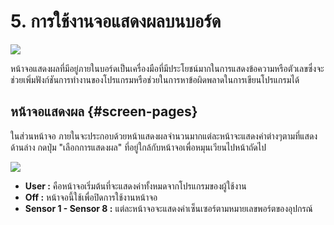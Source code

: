 # 5. การใช้งานจอแสดงผลบนบอร์ด

![](https://lh5.googleusercontent.com/mK_OzXPjFyGLdQWsmQgcnDX6K-704ealMpfpLbjSv_QyEOEooBX3GGV57ImSo38G9Zea18HamrAwFnit3r22dEYJHz1O7ka36GqlK_qO5sI-_4XJHApHcDX9WFEhga7LIWSbfRbm)

หน้าจอแสดงผลที่มีอยู่ภายในบอร์ดเป็นเครื่องมือที่มีประโยชน์มากในการแสดงข้อความหรือตัวเลขซึ่งจะช่วยเพิ่มฟังก์ชันการทำงานของโปรแกรมหรือช่วยในการหาข้อผิดพลาดในการเขียนโปรแกรมได้

## หน้าจอแสดงผล {#screen-pages}

ในส่วนหน้าจอ ภายในจะประกอบด้วยหน้าแสดงผลจำนวนมากแต่ละหน้าจะแสดงค่าต่างๆตามที่แสดงด้านล่าง กดปุ่ม "เลือกการแสดงผล" ที่อยู่ใกล้กับหน้าจอเพื่อหมุนเวียนไปหน้าถัดไป

![](https://lh3.googleusercontent.com/oWCrBb33rsPI6Zf2eTBWYty4vudTO2vlfqzp0Jc-Ol2aGEz9g88HHDJs-qbJWNTXP8u1Fb9To4voiNkS0L7lsGwxus3B14rfW27PFmfycJM7HPnpb9J80v-ztJELNVLmhnJYThB5)

* **User :** คือหน้าจอเริ่มต้นที่จะแสดงค่าทั้งหมดจากโปรแกรมของผู้ใช้งาน
* **Off :** หน้าจอนี้ใช้เพื่อปิดการใช้งานหน้าจอ
* **Sensor 1 - Sensor 8 :** แต่ละหน้าจอจะแสดงค่าเซ็นเซอร์ตามหมายเลขพอร์ตของอุปกรณ์

